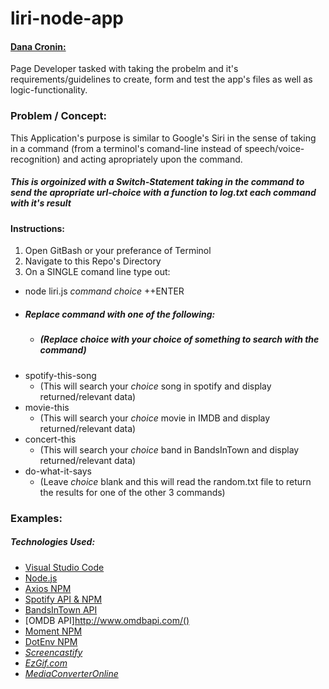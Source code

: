 # liri-node-app
#### [Dana Cronin:](https://decronin.github.io/)
Page Developer tasked with taking the probelm and it's requirements/guidelines to create, form and test the app's files as well as logic-functionality.

### Problem / Concept:
This Application's purpose is similar to Google's Siri in the sense of taking in a command (from a terminol's comand-line instead of speech/voice-recognition) and acting apropriately upon the command.

##### _This is orgoinized with a Switch-Statement taking in the command to send the apropriate url-choice with a function to log.txt each command with it's result_

#### Instructions:
1) Open GitBash or your preferance of Terminol
2) Navigate to this Repo's Directory
3) On a SINGLE comand line type out: 
* node liri.js _command_ _choice_ ++ENTER
* ##### Replace _command_ with one of the following:
    * ##### (Replace _choice_ with your choice of something to search with the command)
* spotify-this-song
    * (This will search your _choice_ song in spotify and display returned/relevant data)
* movie-this
    * (This will search your _choice_ movie in IMDB and display returned/relevant data)
* concert-this
    * (This will search your _choice_ band in BandsInTown and display returned/relevant data)
* do-what-it-says
    * (Leave _choice_ blank and this will read the random.txt file to return the results for one of the other 3 commands)

### Examples:


##### _Technologies Used:_
* [Visual Studio Code](https://code.visualstudio.com/)
* [Node.js](https://nodejs.org/en/)
* [Axios NPM](https://www.npmjs.com/package/axios)
* [Spotify API & NPM](https://www.npmjs.com/package/node-spotify-api)
* [BandsInTown API](https://www.artists.bandsintown.com/login)
* [OMDB API]http://www.omdbapi.com/()
* [Moment NPM](https://www.npmjs.com/package/moment)
* [DotEnv NPM](https://www.npmjs.com/package/dotenv)
* _[Screencastify](https://www.screencastify.com/)_
* _[EzGif.com](https://ezgif.com/)_
* _[MediaConverterOnline](https://www.mediaconverteronline.com/)_
